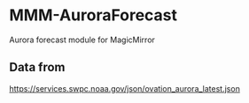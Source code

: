 # MMM-AuroraForecast
Aurora forecast module for MagicMirror

## Data from 
https://services.swpc.noaa.gov/json/ovation_aurora_latest.json